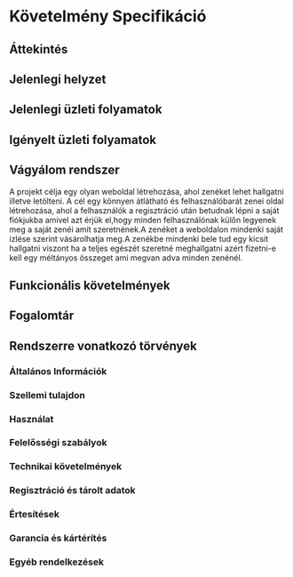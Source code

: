 # Követelmény Specifikáció

## Áttekintés

## Jelenlegi helyzet


## Jelenlegi üzleti folyamatok

## Igényelt üzleti folyamatok

## Vágyálom rendszer

A projekt célja egy olyan weboldal létrehozása, ahol zenéket lehet hallgatni illetve letölteni. A cél egy könnyen átlátható és felhasználóbarát zenei oldal létrehozása, ahol a felhasználók a regisztráció után betudnak lépni a saját fiókjukba amivel azt érjük el,hogy minden felhasználónak külőn legyenek meg a saját zenéi amit szeretnének.A zenéket a weboldalon mindenki saját izlése szerint vásárolhatja meg.A zenékbe mindenki bele tud egy kicsit hallgatni viszont ha a teljes egészét szeretné meghallgatni azért fizetni-e kell egy méltányos összeget ami megvan adva minden zenénél.

## Funkcionális követelmények

## Fogalomtár

## Rendszerre vonatkozó törvények


### Általános Információk

### Szellemi tulajdon

### Használat

### Felelősségi szabályok


### Technikai követelmények


### Regisztráció és tárolt adatok


### Értesítések

### Garancia és kártérítés

### Egyéb rendelkezések





